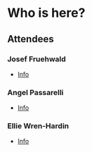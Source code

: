 # Who is here?

## Attendees

### Josef Fruehwald

- [Info](people/josef-fruehwald.md)


### Angel Passarelli

- [Info](people/angel.md)

### Ellie Wren-Hardin

- [Info](people/ellie.md)
